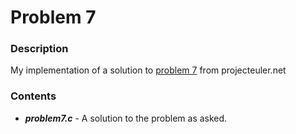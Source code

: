 # Problem 7

### Description
My implementation of a solution to [problem 7](https://projecteuler.net/problem=7) from projecteuler.net

### Contents
* ***problem7.c*** - A solution to the problem as asked.